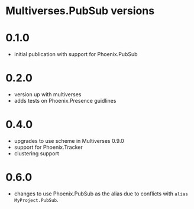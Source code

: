 # Multiverses.PubSub versions

# 0.1.0

- initial publication with support for Phoenix.PubSub

# 0.2.0

- version up with multiverses
- adds tests on Phoenix.Presence guidlines

# 0.4.0

- upgrades to use scheme in Multiverses 0.9.0
- support for Phoenix.Tracker
- clustering support

# 0.6.0

- changes to use Phoenix.PubSub as the alias due to
  conflicts with `alias MyProject.PubSub`.